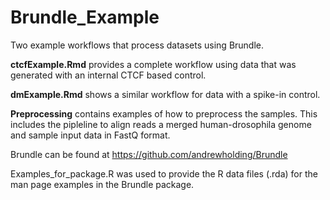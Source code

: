 # Brundle_Example

Two example workflows that process datasets using Brundle.

**ctcfExample.Rmd** provides a complete workflow using data that was 
generated with an internal CTCF based control.

**dmExample.Rmd** shows a similar workflow for data with a spike-in control.

**Preprocessing** contains examples of how to preprocess the samples. This includes
the pipleline to align reads a merged human-drosophila genome and sample input data
in FastQ format.

Brundle can be found at https://github.com/andrewholding/Brundle

Examples_for_package.R was used to provide the R data files (.rda) for the
man page examples in the Brundle package.

